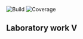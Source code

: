 ![Build](https://github.com/ka1te6/lab05/actions/workflows/build.yml/badge.svg)
![Coverage](https://img.shields.io/coveralls/github/ka1te6/lab05_hw?branch=master)
## Laboratory work V

